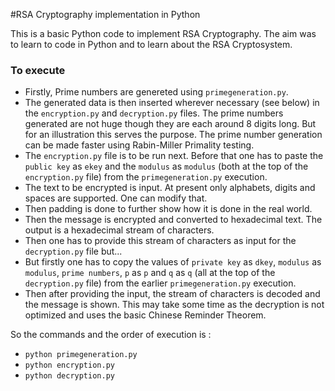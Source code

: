 #RSA Cryptography implementation in Python

This is a basic Python code to implement RSA Cryptography. The aim was to learn to code in Python and to learn about the RSA Cryptosystem.
 
### To execute

- Firstly, Prime numbers are genereted using `primegeneration.py`. 
- The generated data is then inserted wherever necessary (see below) in the `encryption.py` and `decryption.py` files. The prime numbers generated are not huge though they are each around 8 digits long. But for an illustration this serves the purpose. The prime number generation can be made faster using Rabin-Miller Primality testing.
- The `encryption.py` file is to be run next. Before that one has to paste the `public key` as `ekey` and the `modulus` as `modulus` (both at the top of the `encryption.py` file) from the `primegeneration.py` execution. 
- The text to be encrypted is input. At present only alphabets, digits and spaces are supported. One can modify that. 
- Then padding is done to further show how it is done in the real world. 
- Then the message is encrypted and converted to hexadecimal text. The output is a hexadecimal stream of characters.
- Then one has to provide this stream of characters as input for the `decryption.py` file but...
- But firstly one has to copy the values of `private key` as `dkey`, `modulus` as `modulus`, `prime numbers`, `p` as `p` and `q` as `q` (all at the top of the `decryption.py` file) from the earlier `primegeneration.py` execution.
- Then after providing the input, the stream of characters is decoded and the message is shown. This may take some time as the decryption is not optimized and uses the 
basic Chinese Reminder Theorem.

So the commands and the order of execution is :

- `python primegeneration.py`
- `python encryption.py`
- `python decryption.py`